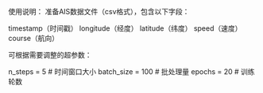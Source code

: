 使用说明：
准备AIS数据文件（csv格式），包含以下字段：

timestamp（时间戳）
longitude（经度）
latitude（纬度）
speed（速度）
course（航向）

可根据需要调整的超参数：

n_steps = 5       # 时间窗口大小
batch_size = 100  # 批处理量
epochs = 20       # 训练轮数
